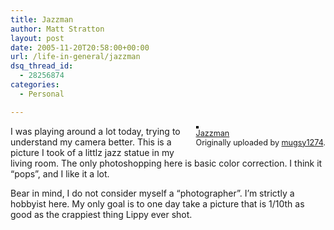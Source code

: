 ```yaml
---
title: Jazzman
author: Matt Stratton
layout: post
date: 2005-11-20T20:58:00+00:00
url: /life-in-general/jazzman
dsq_thread_id:
  - 28256874
categories:
  - Personal

---
```

<div style="float:right;margin-left:10px;margin-bottom:10px;">
  <a href="https://www.flickr.com/photos/mugsy/65308731/" title="photo sharing"><img src="https://static.flickr.com/26/65308731_bd5c6905ab_m.jpg" alt="" style="border:solid 2px #000000;" /></a> <br /> <span style="font-size:.9em;margin-top:0;"> <a href="https://www.flickr.com/photos/mugsy/65308731/">Jazzman</a> <br /> Originally uploaded by <a href="https://www.flickr.com/people/mugsy/">mugsy1274</a>. </span>
</div>

I was playing around a lot today, trying to understand my camera better. This is a picture I took of a littlz jazz statue in my living room. The only photoshopping here is basic color correction. I think it &#8220;pops&#8221;, and I like it a lot.

Bear in mind, I do not consider myself a &#8220;photographer&#8221;. I&#8217;m strictly a hobbyist here. My only goal is to one day take a picture that is 1/10th as good as the crappiest thing Lippy ever shot.